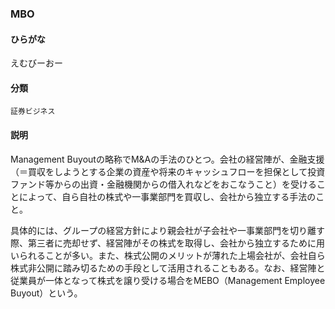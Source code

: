 <div style="display:none;">

## [あ行](securities-terms?id=あ行)
## [か行](securities-terms?id=か行)
## [さ行](securities-terms?id=さ行)
## [た行](securities-terms?id=た行)
## [な行](securities-terms?id=な行)
## [は行](securities-terms?id=は行)
## [ま行](securities-terms?id=ま行)
## [や行](securities-terms?id=や行)
## [ら行](securities-terms?id=ら行)
## [わ行](securities-terms?id=わ行)
## [英数字・記号](securities-terms?id=英数字・記号)

</div>

### MBO

#### ひらがな

えむびーおー

#### 分類

`証券ビジネス`

#### 説明

Management Buyoutの略称でM&amp;Aの手法のひとつ。会社の経営陣が、金融支援（＝買収をしようとする企業の資産や将来のキャッシュフローを担保として投資ファンド等からの出資・金融機関からの借入れなどをおこなうこと）を受けることによって、自ら自社の株式や一事業部門を買収し、会社から独立する手法のこと。
具体的には、グループの経営方針により親会社が子会社や一事業部門を切り離す際、第三者に売却せず、経営陣がその株式を取得し、会社から独立するために用いられることが多い。また、株式公開のメリットが薄れた上場会社が、会社自ら株式非公開に踏み切るための手段として活用されることもある。なお、経営陣と従業員が一体となって株式を譲り受ける場合をMEBO（Management Employee Buyout）という。

